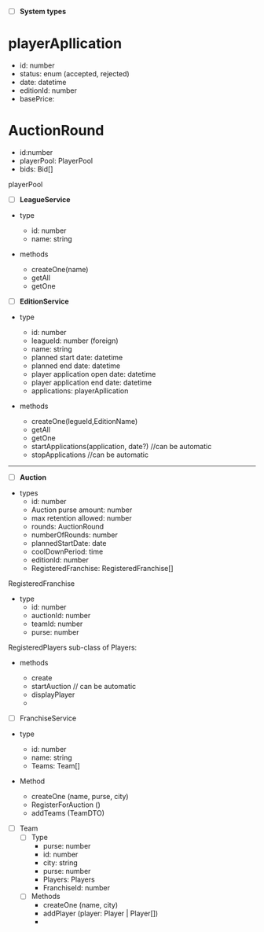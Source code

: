 - [ ] **System types**

# playerApllication

- id: number
- status: enum (accepted, rejected)
- date: datetime
- editionId: number
- basePrice:

# AuctionRound

- id:number
- playerPool: PlayerPool
- bids: Bid[]

playerPool

- [ ] **LeagueService**
- type

  - id: number
  - name: string

- methods

  - createOne(name)
  - getAll
  - getOne

- [ ] **EditionService**
- type

  - id: number
  - leagueId: number (foreign)
  - name: string
  - planned start date: datetime
  - planned end date: datetime
  - player application open date: datetime
  - player application end date: datetime
  - applications: playerApllication

- methods
  - createOne(legueId,EditionName)
  - getAll
  - getOne
  - startApplications(application, date?) //can be automatic
  - stopApplications //can be automatic

---

- [ ] **Auction**
- types
  - id: number
  - Auction purse amount: number
  - max retention allowed: number
  - rounds: AuctionRound
  - numberOfRounds: number
  - plannedStartDate: date
  - coolDownPeriod: time
  - editionId: number
  - RegisteredFranchise: RegisteredFranchise[]

RegisteredFranchise

- type
  - id: number
  - auctionId: number
  - teamId: number
  - purse: number

RegisteredPlayers sub-class of Players:

- methods

  - create
  - startAuction // can be automatic
  - displayPlayer
  -

- [ ] FranchiseService

* type

  - id: number
  - name: string
  - Teams: Team[]

* Method

  - createOne (name, purse, city)
  - RegisterForAuction ()
  - addTeams (TeamDTO)

- [ ] Team
  - [ ] Type
    - purse: number
    - id: number
    - city: string
    - purse: number
    - Players: Players
    - FranchiseId: number
  - [ ] Methods
    - createOne (name, city)
    - addPlayer (player: Player | Player[])
    -
